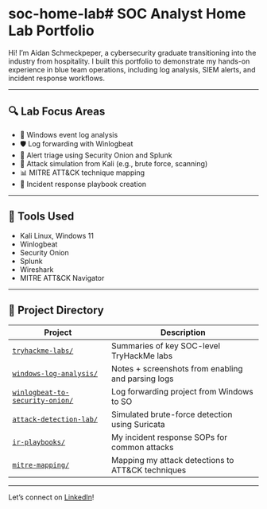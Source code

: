 # soc-home-lab# SOC Analyst Home Lab Portfolio

Hi! I’m Aidan Schmeckpeper, a cybersecurity graduate transitioning into the industry from hospitality. I built this portfolio to demonstrate my hands-on experience in blue team operations, including log analysis, SIEM alerts, and incident response workflows.

---

## 🔍 Lab Focus Areas

- 🧪 Windows event log analysis
- 🛡️ Log forwarding with Winlogbeat
- 🧠 Alert triage using Security Onion and Splunk
- 🎯 Attack simulation from Kali (e.g., brute force, scanning)
- 📊 MITRE ATT&CK technique mapping
- 📝 Incident response playbook creation

---

## 🧰 Tools Used

- Kali Linux, Windows 11
- Winlogbeat
- Security Onion
- Splunk
- Wireshark
- MITRE ATT&CK Navigator

---

## 📁 Project Directory

| Project | Description |
|--------|-------------|
| [`tryhackme-labs/`](./tryhackme-labs/) | Summaries of key SOC-level TryHackMe labs |
| [`windows-log-analysis/`](./windows-log-analysis/) | Notes + screenshots from enabling and parsing logs |
| [`winlogbeat-to-security-onion/`](./winlogbeat-to-security-onion/) | Log forwarding project from Windows to SO |
| [`attack-detection-lab/`](./attack-detection-lab/) | Simulated brute-force detection using Suricata |
| [`ir-playbooks/`](./ir-playbooks/) | My incident response SOPs for common attacks |
| [`mitre-mapping/`](./mitre-mapping/) | Mapping my attack detections to ATT&CK techniques |

---



Let’s connect on [LinkedIn](https://www.linkedin.com/in/aschmeck)!
